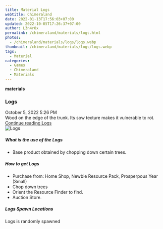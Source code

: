 ```yaml
---
title: Material Logs
webtitle: Chimeraland
date: 2022-01-13T17:56:03+07:00
updated: 2022-10-05T17:26:37+07:00
author: L3n4r0x
permalink: /chimeraland/materials/logs.html
photos:
  - /chimeraland/materials/logs/logs.webp
thumbnail: /chimeraland/materials/logs/logs.webp
tags:
  - Material
categories:
  - Games
  - Chimeraland
  - Materials
---
```


<section id="bootstrap-wrapper">
  <link
    rel="stylesheet"
    href="https://cdn.statically.io/gh/dimaslanjaka/Web-Manajemen/40ac3225/css/bootstrap-4.5-wrapper.css"
  />
  <div
    class="row g-0 border rounded overflow-hidden flex-md-row mb-4 shadow-sm position-relative"
  >
    <div class="col p-4 d-flex flex-column position-static">
      <strong class="d-inline-block mb-2 text-success">materials</strong>
      <h3 class="mb-0">Logs</h3>
      <div class="mb-1 text-muted">October 5, 2022 5:26 PM</div>
      <div class="mb-2 border p-1">
        Wood on the edge of the trunk. Its sow texture makes it vulnerable to
        rot.
      </div>
      <a href="#" class="stretched-link d-none">Continue reading Logs</a>
    </div>
    <div class="col-auto d-none d-lg-block">
      <img src="/chimeraland/materials/logs/logs.webp" alt="Logs" />
    </div>
  </div>
  <div class="row">
    <div class="col-lg-6 col-12 mb-2">
      <div class="card">
        <div class="card-body">
          <h5 class="card-title">What is the use of the Logs</h5>
          <div class="card-text">
            <ul>
              <li>Base product obtained by chopping down certain trees.</li>
            </ul>
          </div>
        </div>
      </div>
    </div>
    <div class="col-lg-6 col-12 mb-2">
      <div class="card">
        <div class="card-body">
          <h5 class="card-title">How to get Logs</h5>
          <div class="card-text">
            <ul>
              <li>
                Purchase from: Home Shop, Newbie Resource Pack, Prosperpous Year
                (Small)
              </li>
              <li>Chop down trees</li>
              <li>Orient the Resource Finder to find.</li>
              <li>Auction Store.</li>
            </ul>
          </div>
        </div>
      </div>
    </div>
    <div class="col-12 mb-2">
      <h5>Logs Spawn Locations</h5>
      <p>Logs is randomly spawned</p>
    </div>
  </div>
</section>